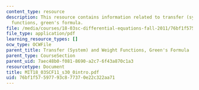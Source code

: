 ```yaml
---
content_type: resource
description: This resource contains information related to transfer (system) and weight
  functions, green's formula.
file: /media/courses/18-03sc-differential-equations-fall-2011/76bf1f57597793c877370e22c322aa71_MIT18_03SCF11_s30_0intro.pdf
file_type: application/pdf
learning_resource_types: []
ocw_type: OCWFile
parent_title: Transfer (System) and Weight Functions, Green's Formula
parent_type: CourseSection
parent_uid: 7aec48b0-f081-8690-a2c7-6f43a870c1a3
resourcetype: Document
title: MIT18_03SCF11_s30_0intro.pdf
uid: 76bf1f57-5977-93c8-7737-0e22c322aa71
---
```

